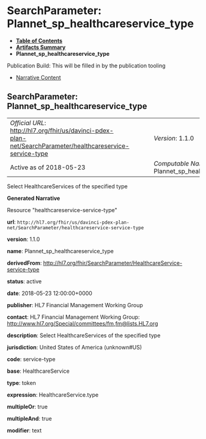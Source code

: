 # SearchParameter: Plannet\_sp\_healthcareservice\_type

* [**Table of Contents**](toc.html)
* [**Artifacts Summary**](artifacts.html)
* **Plannet\_sp\_healthcareservice\_type**

Publication Build: This will be filled in by the publication tooling

* [Narrative Content](#)

## SearchParameter: Plannet\_sp\_healthcareservice\_type

|  |  |  |  |  |
| --- | --- | --- | --- | --- |
| *Official URL*: http://hl7.org/fhir/us/davinci-pdex-plan-net/SearchParameter/healthcareservice-service-type | | | | *Version*: 1.1.0 |
| Active as of 2018-05-23 | | | | *Computable Name*: Plannet\_sp\_healthcareservice\_type |

Select HealthcareServices of the specified type

**Generated Narrative**

Resource "healthcareservice-service-type"

**url**: `http://hl7.org/fhir/us/davinci-pdex-plan-net/SearchParameter/healthcareservice-service-type`

**version**: 1.1.0

**name**: Plannet\_sp\_healthcareservice\_type

**derivedFrom**: <http://hl7.org/fhir/SearchParameter/HealthcareService-service-type>

**status**: active

**date**: 2018-05-23 12:00:00+0000

**publisher**: HL7 Financial Management Working Group

**contact**: HL7 Financial Management Working Group: <http://www.hl7.org/Special/committees/fm>,[fm@lists.HL7.org](mailto:fm@lists.HL7.org)

**description**: Select HealthcareServices of the specified type

**jurisdiction**: United States of America  (unknown#US)

**code**: service-type

**base**: HealthcareService

**type**: token

**expression**: HealthcareService.type

**multipleOr**: true

**multipleAnd**: true

**modifier**: text